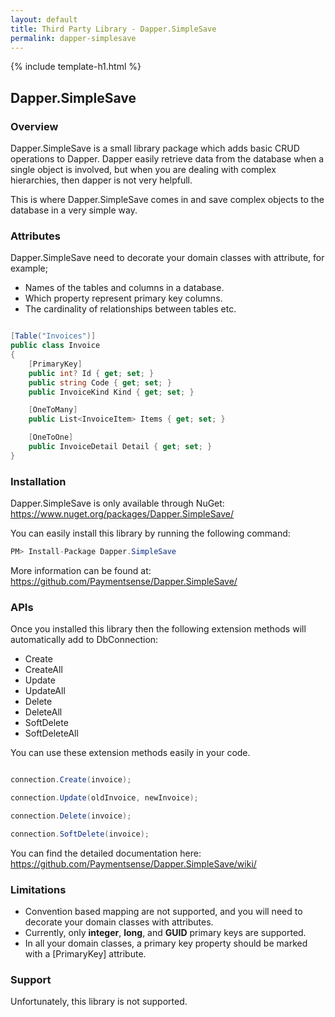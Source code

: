 ```yaml
---
layout: default
title: Third Party Library - Dapper.SimpleSave
permalink: dapper-simplesave
---
```


{% include template-h1.html %}

## Dapper.SimpleSave

### Overview

Dapper.SimpleSave is a small library package which adds basic CRUD operations to Dapper. Dapper easily retrieve data from the database when a single object is involved, but when you are dealing with complex hierarchies, then dapper is not very helpfull. 

This is where Dapper.SimpleSave comes in and save complex objects to the database in a very simple way.

### Attributes

Dapper.SimpleSave need to decorate your domain classes with attribute, for example; 

- Names of the tables and columns in a database.
- Which property represent primary key columns. 
- The cardinality of relationships between tables etc.

```csharp

[Table("Invoices")]
public class Invoice
{
    [PrimaryKey]
    public int? Id { get; set; }
    public string Code { get; set; }
    public InvoiceKind Kind { get; set; }

    [OneToMany]
    public List<InvoiceItem> Items { get; set; }

    [OneToOne]
    public InvoiceDetail Detail { get; set; }
}

```

### Installation

Dapper.SimpleSave is only available through NuGet: <a href="https://www.nuget.org/packages/Dapper.SimpleSave/" target="_blank">https://www.nuget.org/packages/Dapper.SimpleSave/</a>

You can easily install this library by running the following command:
```csharp
PM> Install-Package Dapper.SimpleSave 
```

More information can be found at: <a href="https://github.com/Paymentsense/Dapper.SimpleSave/" target="_blank">https://github.com/Paymentsense/Dapper.SimpleSave/</a>

### APIs

Once you installed this library then the following extension methods will automatically add to DbConnection:

- Create
- CreateAll
- Update
- UpdateAll
- Delete
- DeleteAll
- SoftDelete
- SoftDeleteAll

You can use these extension methods easily in your code.

```csharp

connection.Create(invoice);

connection.Update(oldInvoice, newInvoice);

connection.Delete(invoice);

connection.SoftDelete(invoice);

```

You can find the detailed documentation here: <a href="https://github.com/Paymentsense/Dapper.SimpleSave/wiki/" target="_blank">https://github.com/Paymentsense/Dapper.SimpleSave/wiki/</a>

### Limitations

- Convention based mapping are not supported, and you will need to decorate your domain classes with attributes.
- Currently, only **integer**, **long**, and **GUID** primary keys are supported.
- In all your domain classes, a primary key property should be marked with a [PrimaryKey] attribute.

### Support

Unfortunately, this library is not supported.
